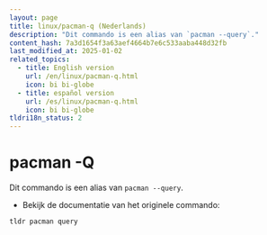 ```yaml
---
layout: page
title: linux/pacman-q (Nederlands)
description: "Dit commando is een alias van `pacman --query`."
content_hash: 7a3d1654f3a63aef4664b7e6c533aaba448d32fb
last_modified_at: 2025-01-02
related_topics:
  - title: English version
    url: /en/linux/pacman-q.html
    icon: bi bi-globe
  - title: español version
    url: /es/linux/pacman-q.html
    icon: bi bi-globe
tldri18n_status: 2
---
```

# pacman -Q

Dit commando is een alias van `pacman --query`.

- Bekijk de documentatie van het originele commando:

`tldr pacman query`
